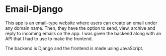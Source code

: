 # Email-Django

This app is an email-type website where users can create an email under any domain name. Then, they have the option to send, view, archive and reply to incoming emails on the app. I was given the backend along with an API that I had to use to make the frontend. 

The backend is Django and the frontend is made using JavaScript.

